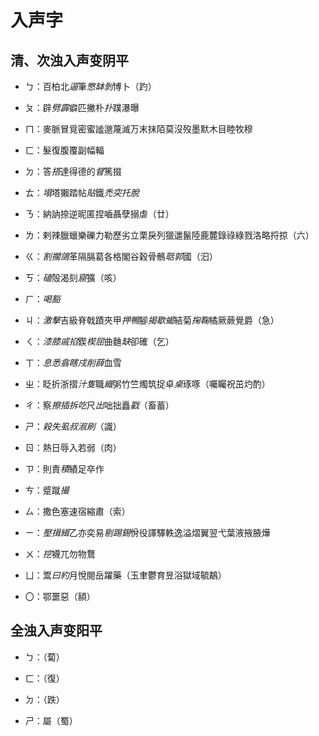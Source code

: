 # 入声字

## 清、次浊入声变阴平

- ㄅ：百柏北*逼*筆*憋缽剝*博卜（趵）

- ㄆ：辟*劈霹*癖匹撇朴*扑*蹼瀑曝

- ㄇ：麥脈冒覓密蜜謐邈蔑滅万末抹陌莫沒歿墨默木目睦牧穆

- ㄈ：髮復腹覆副幅輻

- ㄉ：答*搭*達得德的*督*篤掇

- ㄊ：*塌*塔獺踏帖*貼*鐵*禿突托脫*

- ㄋ：納訥捺逆昵匿捏嚙聶孽搦虐（廿）

- ㄌ：剌辣臘蠟樂礫力勒歷劣立栗戾列獵邋鬣陸鹿麓錄祿綠戮洛略捋掠（六）

- ㄍ：*割擱鴿*革隔膈葛各格閣谷穀骨鶻*聒郭*國（汩）

- ㄎ：*磕*殻渴刻*窟*擴（咳）

- ㄏ：*喝豁*

- ㄐ：*激擊*吉級脊戟蹟夾甲*押鴨*腳*揭歇蝎*結菊*掬鞠*橘厥蕨覺爵（急）

- ㄑ：*漆膝戚掐*鍥*楔屈*曲麯*缺*卻確（乞）

- ㄒ：*息悉翕瞎戌削薛*血雪

- ㄓ：眨折浙摺*汁隻*職*織*粥竹竺燭筑捉卓*桌*琢啄（囑矚祝茁灼酌）

- ㄔ：察*擦插拆吃*尺*出*咄拙矗*戳*（畜蓄）

- ㄕ：*殺失虱叔淑刷*（識）

- ㄖ：熱日辱入若弱（肉）

- ㄗ：則責*積*績足卒作

- ㄘ：蹙蹴*撮*

- ㄙ：撒色塞速宿縮肅（索）

- ㄧ：*壓揖緝*乙亦奕易*剔踢錫*佾役譯驛軼逸溢熠翼翌弋葉液掖腋燁

- ㄨ：*挖*襪兀勿物鶩

- ㄩ：鬻*曰約*月悅閱岳躍藥（玉聿鬱育昱浴獄域毓鷸）

- 〇：鄂噩惡（額）

## 全浊入声变阳平

- ㄅ：（蔔）

- ㄈ：（復）

- ㄉ：（跌）

- ㄕ：屬（蜀）
